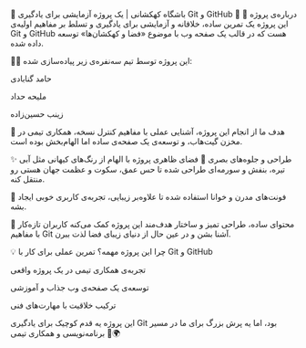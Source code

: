 🌌 باشگاه کهکشانی | یک پروژه آزمایشی برای یادگیری Git و GitHub 🚀
🔭 درباره‌ی پروژه
این پروژه یک تمرین ساده، خلاقانه و آزمایشی برای یادگیری و تسلط بر مفاهیم اولیه‌ی Git و GitHub هست که در قالب یک صفحه وب با موضوع «فضا و کهکشان‌ها» توسعه داده شده.

👨‍💻 این پروژه توسط تیم سه‌نفره‌ی زیر پیاده‌سازی شده:

حامد گنابادی

ملیحه حداد

زینب حسین‌زاده

🎯 هدف ما از انجام این پروژه، آشنایی عملی با مفاهیم کنترل نسخه، همکاری تیمی در مخزن گیت‌هاب، و توسعه‌ی یک صفحه‌ی ساده اما الهام‌بخش بوده است.

✨ طراحی و جلوه‌های بصری
🎨 فضای ظاهری پروژه با الهام از رنگ‌های کیهانی مثل آبی تیره، بنفش و سورمه‌ای طراحی شده تا حس عمق، سکوت و عظمت جهان هستی رو منتقل کنه.

🔡 فونت‌های مدرن و خوانا استفاده شده تا علاوه‌بر زیبایی، تجربه‌ی کاربری خوبی ایجاد بشه.

📄 محتوای ساده، طراحی تمیز و ساختار هدف‌مند این پروژه کمک می‌کنه کاربران تازه‌کار با مفاهیم Git آشنا بشن و در عین حال از دنیای زیبای فضا لذت ببرن.

💡 چرا این پروژه مهمه؟
تمرین عملی برای کار با Git و GitHub

تجربه‌ی همکاری تیمی در یک پروژه واقعی

توسعه‌ی یک صفحه‌ی وب جذاب و آموزشی

ترکیب خلاقیت با مهارت‌های فنی

این پروژه یه قدم کوچیک برای یادگیری Git بود، اما یه پرش بزرگ برای ما در مسیر برنامه‌نویسی و همکاری تیمی 🚀🌍
